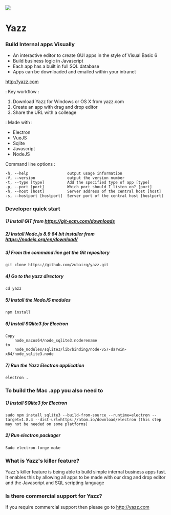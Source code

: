 <img src="http://yazz.com/yazz.gif"></img>

# Yazz
### Build Internal apps Visually


- An interactive editor to create GUI apps in the style of Visual Basic 6
- Build business logic in Javascript
- Each app has a built in full SQL database
- Apps can be downloaded and emailed within your intranet

http://yazz.com

: Key workflow :

1) Download Yazz for Windows or OS X from yazz.com
2) Create an app with drag and drop editor
3) Share the URL with a colleage

: Made with :

- Electron
- VueJS
- Sqlite
- Javascript
- NodeJS

Command line options :

    -h, --help                 output usage information
    -V, --version              output the version number
    -t, --type [type]          Add the specified type of app [type]
    -p, --port [port]          Which port should I listen on? [port]
    -h, --host [host]          Server address of the central host [host]
    -s, --hostport [hostport]  Server port of the central host [hostport]



### Developer quick start


##### 1) Install GIT from https://git-scm.com/downloads
##### 2) Install Node.js 8.9 64 bit installer from https://nodejs.org/en/download/
##### 3) From the command line get the Git repository
    git clone https://github.com/zubairq/yazz.git
##### 4) Go to the yazz directory
    cd yazz
##### 5) Install the NodeJS modules
    npm install
##### 6) Install SQlite3 for Electron
    Copy
        node_macos64/node_sqlite3.noderename
    to
        node_modules/sqlite3/lib/binding/node-v57-darwin-x64/node_sqlite3.node
##### 7) Run the Yazz Electron application
    electron .



### To build the Mac .app you also need to
##### 1) Install SQlite3 for Electron
    sudo npm install sqlite3 --build-from-source --runtime=electron --target=1.8.4 --dist-url=https://atom.io/download/electron (this step may not be needed on some platforms)
##### 2) Run electron packager
    Sudo electron-forge make



### What is Yazz's killer feature?

Yazz's killer feature is being able to build simple internal business apps fast. It enables this by allowing all apps to be made with our drag and drop editor and the Javascript and SQL scripting language

### Is there commercial support for Yazz?
If you require commercial support then please go to http://yazz.com
